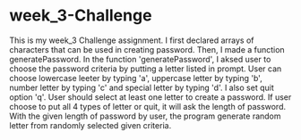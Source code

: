 # week_3-Challenge
This is my week_3 Challenge assignment. 
I first declared arrays of characters that can be used in creating password.
Then, I made a function generatePassword. In the function 'generatePassword', I aksed user to choose the password criteria by putting a letter listed in prompt. User can choose lowercase leeter by typing 'a', uppercase letter by typing 'b', number letter by typing 'c' and special letter by typing 'd'. I also set quit option 'q'. User should select at least one letter to create a password. If user choose to put all 4 types of letter or quit, it will ask the length of password. With the given length of password by user, the program generate random letter from randomly selected given criteria.